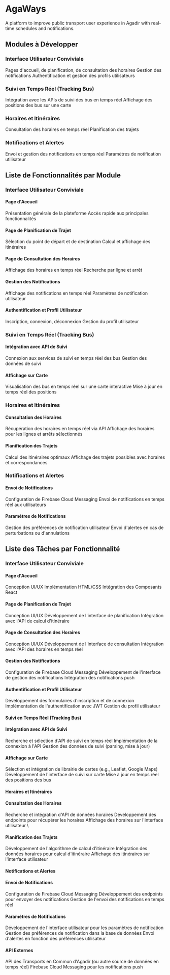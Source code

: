 # AgaWays
A platform to improve public transport user experience in Agadir with real-time schedules and notifications.

## Modules à Développer

### Interface Utilisateur Conviviale
Pages d'accueil, de planification, de consultation des horaires
Gestion des notifications
Authentification et gestion des profils utilisateurs

### Suivi en Temps Réel (Tracking Bus)

Intégration avec les APIs de suivi des bus en temps réel
Affichage des positions des bus sur une carte

### Horaires et Itinéraires

Consultation des horaires en temps réel
Planification des trajets

### Notifications et Alertes

Envoi et gestion des notifications en temps réel
Paramètres de notification utilisateur

## Liste de Fonctionnalités par Module

### Interface Utilisateur Conviviale

#### Page d'Accueil

Présentation générale de la plateforme
Accès rapide aux principales fonctionnalités

#### Page de Planification de Trajet

Sélection du point de départ et de destination
Calcul et affichage des itinéraires

#### Page de Consultation des Horaires

Affichage des horaires en temps réel
Recherche par ligne et arrêt

#### Gestion des Notifications

Affichage des notifications en temps réel
Paramètres de notification utilisateur

#### Authentification et Profil Utilisateur

Inscription, connexion, déconnexion
Gestion du profil utilisateur

### Suivi en Temps Réel (Tracking Bus)

#### Intégration avec API de Suivi

Connexion aux services de suivi en temps réel des bus
Gestion des données de suivi

#### Affichage sur Carte

Visualisation des bus en temps réel sur une carte interactive
Mise à jour en temps réel des positions
 
### Horaires et Itinéraires

#### Consultation des Horaires

Récupération des horaires en temps réel via API
Affichage des horaires pour les lignes et arrêts sélectionnés

#### Planification des Trajets

Calcul des itinéraires optimaux
Affichage des trajets possibles avec horaires et correspondances

### Notifications et Alertes

#### Envoi de Notifications

Configuration de Firebase Cloud Messaging
Envoi de notifications en temps réel aux utilisateurs

#### Paramètres de Notifications

Gestion des préférences de notification utilisateur
Envoi d'alertes en cas de perturbations ou d'annulations

## Liste des Tâches par Fonctionnalité

### Interface Utilisateur Conviviale

#### Page d'Accueil

Conception UI/UX
Implémentation HTML/CSS
Intégration des Composants React

#### Page de Planification de Trajet

Conception UI/UX
Développement de l'interface de planification
Intégration avec l'API de calcul d'itinéraire

#### Page de Consultation des Horaires

Conception UI/UX
Développement de l'interface de consultation
Intégration avec l'API des horaires en temps réel

#### Gestion des Notifications

Configuration de Firebase Cloud Messaging
Développement de l'interface de gestion des notifications
Intégration des notifications push

#### Authentification et Profil Utilisateur

Développement des formulaires d'inscription et de connexion
Implémentation de l'authentification avec JWT
Gestion du profil utilisateur

#### Suivi en Temps Réel (Tracking Bus)
#### Intégration avec API de Suivi

Recherche et sélection d'API de suivi en temps réel
Implémentation de la connexion à l'API
Gestion des données de suivi (parsing, mise à jour)

#### Affichage sur Carte

Sélection et intégration de librairie de cartes (e.g., Leaflet, Google Maps)
Développement de l'interface de suivi sur carte
Mise à jour en temps réel des positions des bus

#### Horaires et Itinéraires
#### Consultation des Horaires

Recherche et intégration d'API de données horaires
Développement des endpoints pour récupérer les horaires
Affichage des horaires sur l'interface utilisateur
\
#### Planification des Trajets

Développement de l'algorithme de calcul d'itinéraire
Intégration des données horaires pour calcul d'itinéraire
Affichage des itinéraires sur l'interface utilisateur

#### Notifications et Alertes
#### Envoi de Notifications

Configuration de Firebase Cloud Messaging
Développement des endpoints pour envoyer des notifications
Gestion de l'envoi des notifications en temps réel

#### Paramètres de Notifications

Développement de l'interface utilisateur pour les paramètres de notification
Gestion des préférences de notification dans la base de données
Envoi d'alertes en fonction des préférences utilisateur

#### API Externes

API des Transports en Commun d'Agadir (ou autre source de données en temps réel)
Firebase Cloud Messaging pour les notifications push
